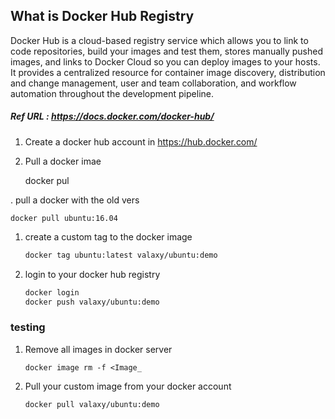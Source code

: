 ## What is Docker Hub Registry

Docker Hub is a cloud-based registry service which allows you to link to code repositories, build your images and test them, stores manually pushed images, and links to Docker Cloud so you can deploy images to your hosts. It provides a centralized resource for container image discovery, distribution and change management, user and team collaboration, and workflow automation throughout the development pipeline.
##### Ref URL : https://docs.docker.com/docker-hub/

1. Create a docker hub account in https://hub.docker.com/

1. Pull a docker imae 
   
   docker pul
  
. pull a docker  with the old vers
   ```
   docker pull ubuntu:16.04
   ```

1. create a custom tag to the docker image
   ```sh
   docker tag ubuntu:latest valaxy/ubuntu:demo
   ```
1. login to your docker hub registry 
   ```sh
   docker login
   docker push valaxy/ubuntu:demo
   ```

### testing 
1. Remove all images in docker server 
   ```
   docker image rm -f <Image_
   ```

1. Pull your custom image from your docker account
   ```sh
   docker pull valaxy/ubuntu:demo
   ```

